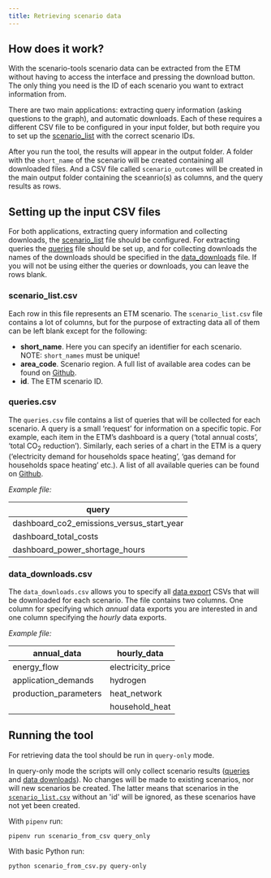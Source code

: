 ```yaml
---
title: Retrieving scenario data
---
```

## How does it work?
With the scenario-tools scenario data can be extracted from the ETM without having to access the
interface and pressing the download button. The only thing you need is the ID of each scenario you
want to extract information from.

There are two main applications: extracting query information (asking questions to the graph), and
automatic downloads. Each of these requires a different CSV file to be configured in your input folder,
but both require you to set up the [scenario_list](#scenario_listcsv) with the correct scenario IDs.

After you run the tool, the results will appear in the output folder. A folder with the `short_name` of
the scenario will be created containing all downloaded files. And a CSV file called `scenario_outcomes`
will be created in the main output folder containing the sceanrio(s) as columns, and the query results as rows.

## Setting up the input CSV files
For both applications, extracting query information and collecting downloads, the [scenario_list](#scenario_listcsv) file should be configured. For extracting queries the [queries](#queriescsv) file
should be set up, and for collecting downloads the names of the downloads should be specified in the
[data_downloads](#data_downloadscsv) file. If you will not be using either the queries or downloads, you
can leave the rows blank.

### scenario_list.csv
Each row in this file represents an ETM scenario. The `scenario_list.csv` file contains a lot of columns, but for the purpose of extracting data all of them can be
left blank except for the following:

 * **short_name**. Here you can specify an identifier for each scenario. NOTE: `short_names` must be unique!
 * **area_code**. Scenario region. A full list of available area codes can be found on [Github](https://github.com/quintel/etsource/tree/production/datasets).
 * **id**. The ETM scenario ID.

### queries.csv
The `queries.csv` file contains a list of queries that will be collected for each scenario. A query is a small ‘request’ for information on a specific topic. For example, each item in the ETM’s dashboard is a query (‘total annual costs’, ‘total CO<sub>2</sub> reduction’). Similarly, each series of a chart in the ETM is a query (‘electricity demand for households space heating’, ‘gas demand for households space heating’ etc.). A list of all available queries can be found on [Github](https://github.com/quintel/etsource/tree/production/gqueries).

*Example file:*

| query  |
|---|
| dashboard_co2_emissions_versus_start_year |
| dashboard_total_costs |
| dashboard_power_shortage_hours |


### data_downloads.csv
The `data_downloads.csv` allows you to specify all [data export](https://pro.energytransitionmodel.com/scenario/data/data_export/energy-flows) CSVs that will be downloaded for each scenario. The file contains two columns. One column for specifying which *annual* data exports you are interested in and one column specifying the *hourly* data exports.

*Example file:*

| annual_data  | hourly_data |
|---|---|
| energy_flow | electricity_price
| application_demands | hydrogen
| production_parameters | heat_network
| | household_heat


## Running the tool

For retrieving data the tool should be run in `query-only` mode.

In query-only mode the scripts will only collect scenario results ([queries](#queriescsv) and [data downloads](#data_downloadscsv)). No changes will be made to existing scenarios, nor will new scenarios be created. The latter means that scenarios in the [`scenario_list.csv`](#scenario_listcsv) without an 'id' will be ignored, as these scenarios have not yet been created.

With `pipenv` run:
```
pipenv run scenario_from_csv query_only
```

With basic Python run:
```
python scenario_from_csv.py query-only
```
